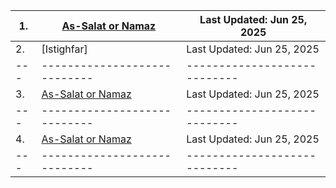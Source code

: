 
|1. |[As-Salat or Namaz]()       | Last Updated: Jun 25, 2025 |
|---|----------------------------|----------------------------|
|2. | [Istighfar]                | Last Updated: Jun 25, 2025 |
|---|----------------------------|----------------------------|
|3. |[As-Salat or Namaz]()       | Last Updated: Jun 25, 2025 |
|---|----------------------------|----------------------------|
|4. |[As-Salat or Namaz]()       | Last Updated: Jun 25, 2025 |
|---|----------------------------|----------------------------|
